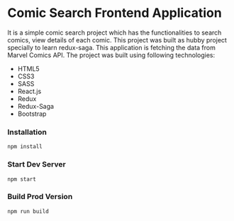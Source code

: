 # Comic Search Frontend Application

It is a simple comic search project which has the functionalities to search comics, view details of each comic. This project was built as hubby project specially to learn redux-saga. This application is fetching the data from Marvel Comics API. The project was built using following technologies:
- HTML5
- CSS3
- SASS
- React.js
- Redux
- Redux-Saga
- Bootstrap


### Installation

```
npm install
```

### Start Dev Server

```
npm start
```

### Build Prod Version

```
npm run build
```
